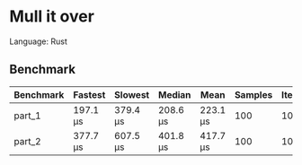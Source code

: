 # Mull it over

Language: Rust

## Benchmark

| Benchmark | Fastest  | Slowest  | Median   | Mean     | Samples | Iters |
| --------- | -------- | -------- | -------- | -------- | ------- | ----- |
| part_1    | 197.1 µs | 379.4 µs | 208.6 µs | 223.1 µs | 100     | 100   |
| part_2    | 377.7 µs | 607.5 µs | 401.8 µs | 417.7 µs | 100     | 100   |

